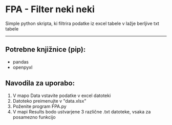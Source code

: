# FPA - Filter neki neki

Simple python skripta, ki filtrira podatke iz excel tabele v lažje berljive txt tabele

---
## Potrebne knjižnice (pip):
- pandas
- openpyxl

## Navodila za uporabo:
1. V mapo Data vstavite podatke v excel datoteki
2. Datoteko preimenujte v "data.xlsx"
3. Poženite program FPA.py
4. V mapi Results bodo ustvarjene 3 različne .txt datoteke, vsaka za posamezno funkcijo
